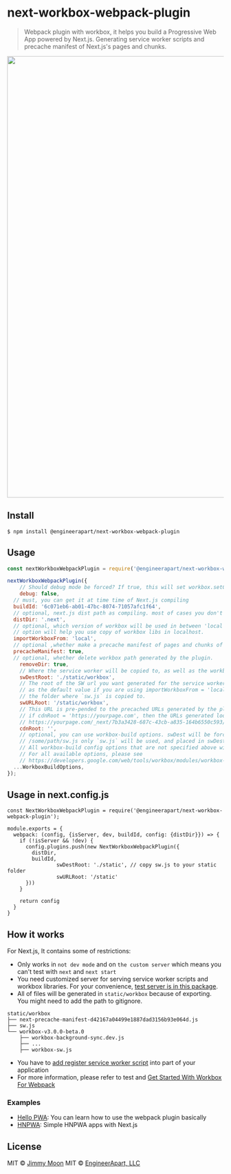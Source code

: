# next-workbox-webpack-plugin

> Webpack plugin with workbox, it helps you build a Progressive Web App powered by Next.js. Generating service worker scripts and precache manifest of Next.js's pages and chunks.

<img width="1024" src="https://user-images.githubusercontent.com/124117/36341030-4b040398-142b-11e8-9de7-41d3dbe55427.png">

## Install

```
$ npm install @engineerapart/next-workbox-webpack-plugin
```

## Usage

```js
const nextWorkboxWebpackPlugin = require('@engineerapart/next-workbox-webpack-plugin');

nextWorkboxWebpackPlugin({
	// Should debug mode be forced? If true, this will set workbox.setConfig({ debug: true }); in the service worker
	debug: false,
  // must, you can get it at time time of Next.js compiling
  buildId: '6c071eb6-ab01-47bc-8074-71057afc1f64',
  // optional, next.js dist path as compiling. most of cases you don't need to fix it.
  distDir: '.next',
  // optional, which version of workbox will be used in between 'local' or 'cdn'. 'local'
  // option will help you use copy of workbox libs in localhost.
  importWorkboxFrom: 'local',
  // optional ,whether make a precache manifest of pages and chunks of Next.js app or not.
  precacheManifest: true,
  // optional, whether delete workbox path generated by the plugin.
	removeDir: true,
	// Where the service worker will be copied to, as well as the workbox bundle, if using importWorkboxFrom = 'local'
	swDestRoot: './static/workbox',
	// The root of the SW url you want generated for the service worker and its scripts. It is recommended to leave this
	// as the default value if you are using importWorkboxFrom = 'local'. If you use 'cdn', this value only determines
	// the folder where `sw.js` is copied to.
	swURLRoot: '/static/workbox',
	// This URL is pre-pended to the precached URLs generated by the plugin, e.g.
	// if cdnRoot = 'https://yourpage.com', then the URLs generated look like:
	// https://yourpage.com/_next/7b3a3428-687c-43cb-a835-164b6550c593/page/index.js
	cdnRoot: '',
	// optional, you can use workbox-build options. swDest will be forced to use the basename, e.g. if you provide
	// /some/path/sw.js only `sw.js` will be used, and placed in swDestRoot.
	// All workbox-build config options that are not specified above will be passed through to workbox-build.
	// For all available options, please see
	// https://developers.google.com/web/tools/workbox/modules/workbox-build#generateswstring_mode
  ...WorkboxBuildOptions,
});
```

## Usage in next.config.js

```
const NextWorkboxWebpackPlugin = require('@engineerapart/next-workbox-webpack-plugin');

module.exports = {
  webpack: (config, {isServer, dev, buildId, config: {distDir}}) => {
    if (!isServer && !dev) {
      config.plugins.push(new NextWorkboxWebpackPlugin({
        distDir,
        buildId,
				swDestRoot: './static', // copy sw.js to your static folder
				swURLRoot: '/static'
      }))
    }

    return config
  }
}
```

## How it works

For Next.js, It contains some of restrictions:

- Only works in `not dev mode` and on `the custom server` which means you can't test with `next` and `next start`
- You need customized server for serving service worker scripts and workbox libraries. For your convenience, [test server is in this package](https://github.com/engineerapart/next-workbox-webpack-plugin/blob/master/bin/next-workbox-start.js).
- All of files will be generated in `static/workbox` because of exporting. You might need to add the path to gitignore.
```
static/workbox
├── next-precache-manifest-d42167a04499e1887dad3156b93e064d.js
├── sw.js
└── workbox-v3.0.0-beta.0
    ├── workbox-background-sync.dev.js
    ├── ...
    ├── workbox-sw.js
```
- You have to [add register service worker script](https://github.com/engineerapart/next-workbox-webpack-plugin/blob/master/examples/hello-pwa/pages/index.js) into part of your application
- For more information, please refer to test and [Get Started With Workbox For Webpack](https://goo.gl/BFQxuo)

### Examples

- [Hello PWA](https://github.com/engineerapart/next-workbox-webpack-plugin/tree/master/examples/hello-pwa): You can learn how to use the webpack plugin basically
- [HNPWA](https://github.com/engineerapart/next-workbox-webpack-plugin/tree/master/examples/hnpwa): Simple HNPWA apps with Next.js

## License

MIT © [Jimmy Moon](https://ragingwind.me)
MIT © [EngineerApart, LLC](https://engineerapart.com)
